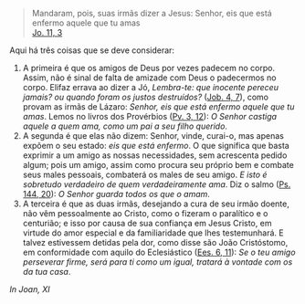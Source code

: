 
> Mandaram, pois, suas irmãs dizer a Jesus: Senhor, eis que está enfermo aquele que tu amas  
[Jo. 11, 3](https://vulgata.online/bible/Jo.11?ed=MS&vfn=MS.Jo.11.3:vs)

Aqui há três coisas que se deve considerar:

1. A primeira é que os amigos de Deus por vezes padecem no corpo. Assim, não é sinal de falta de amizade com Deus o padecermos no corpo. Elifaz errava ao dizer a Jó, *Lembra-te: que inocente pereceu jamais? ou quando foram os justos destruídos?* ([Job. 4, 7](https://vulgata.online/bible/Job.4?ed=MS&vfn=MS.Job.4.7:vs)), como provam as irmãs de Lázaro: *Senhor, eis que está enfermo aquele que tu amas*. Lemos no livros dos Provérbios ([Pv. 3, 12](https://vulgata.online/bible/Pv.3?ed=MS&vfn=MS.Pv.3.12:vs)): *O Senhor castiga aquele a quem ama, como um pai a seu filho querido*.
2. A segunda é que elas não dizem: Senhor, vinde, curai-o, mas apenas expõem o seu estado: *eis que está enfermo*. O que significa que basta exprimir a um amigo as nossas necessidades, sem acrescenta pedido algum; pois um amigo, assim como procura seu próprio bem e combate seus males pessoais, combaterá os males de seu amigo. *E isto é sobretudo verdadeiro de quem verdadeiramente ama*. Diz o salmo ([Ps. 144, 20](https://vulgata.online/bible/Ps.144?ed=MS&vfn=MS.Ps.144.20:vs)): *O Senhor guarda todos os que o amam*.
3. A terceira é que as duas irmãs, desejando a cura de seu irmão doente, não vêm pessoalmente ao Cristo, como o fizeram o paralítico e o centurião; e isso por causa de sua confiança em Jesus Cristo, em virtude do amor especial e da familiaridade que lhes testemunhará. E talvez estivessem detidas pela dor, como disse são João Cristóstomo, em conformidade com aquilo do Eclesiástico ([Ees. 6, 11](https://vulgata.online/bible/Ees.6?ed=MS&vfn=MS.Ees.6.11:vs)): *Se o teu amigo perseverar firme, será para ti como um igual, tratará à vontade com os da tua casa*.

*In Joan, XI*

